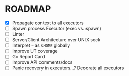 # ROADMAP

- [x] Propagate context to all executors
- [ ] Spawn process Executor (exec vs. spawn)
- [ ] Linter
- [ ] Server/Client Architecture over UNIX sock
- [ ] Interpret `~` as `$HOME` globally
- [ ] Improve UT coverage
- [ ] Go Report Card
- [ ] Improve API comments/docs
- [ ] Panic recovery in executors...? Decorate all executors
